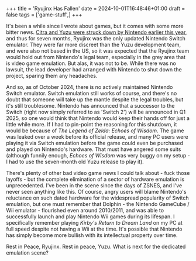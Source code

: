 +++
title = 'Ryujinx Has Fallen'
date = 2024-10-01T16:48:46+01:00
draft = false
tags = ['game-stuff',]
+++

It's been a while since I wrote about games, but it comes with some more bitter news. [Citra and Yuzu were struck down by Nintendo earlier this year](../citra-yuzu-gone), and thus for seven months, Ryujinx was the only updated Nintendo Switch emulator. They were far more discreet than the Yuzu development team, and were also not based in the US, so it was expected that the Ryujinx team would hold out from Nintendo's legal team, especially in the grey area that is video game emulation. But alas, it was not to be. While there was no lawsuit, the lead developer had arranged with Nintendo to shut down the project, sparing them any headaches.

And so, as of October 2024, there is no actively maintained Nintendo Switch emulator. Switch emulation still works of course, and there's no doubt that someone will take up the mantle despite the legal troubles, but it's still troublesome. Nintendo has announced that a successor to the Switch (right now simply referred to as 'Switch 2') will be announced in Q1 2025, so one would think that Nintendo would keep their hands off for just a little while more. If I had to pin-point the reasoning for this shutdown, it would be because of *The Legend of Zelda: Echoes of Wisdom*. The game was leaked over a week before its official release, and many PC users were playing it via Switch emulation before the game could even be purchased and played on Nintendo's hardware. That must have angered some suits (although funnily enough, *Echoes of Wisdom* was very buggy on my setup - I had to use the seven-month old Yuzu release to play it).

There's plenty of other bad video game news I could talk about - fuck those layoffs - but the complete elimination of a sector of hardware emulation is unprecedented. I've been in the scene since the days of ZSNES, and I've never seen anything like this. Of course, angry users will blame Nintendo's reluctance on such dated hardware for the widespread popularity of Switch emulation, but one must remember that Dolphin - the Nintendo GameCube / Wii emulator - flourished even around 2010/2011, and was able to successfully launch and play Nintendo Wii games during its lifespan. I specifically remember playing *Kirby's Return to Dream Land* on my PC at full speed despite not having a Wii at the time. It's possible that Nintendo has simply become more bullish with its intellectual property over time.

Rest in Peace, Ryujinx. Rest in peace, Yuzu. What is next for the dedicated emulation scene?